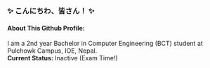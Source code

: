 ### ✨ こんにちわ、皆さん！ ✨

#### About This Github Profile:
I am a 2nd year Bachelor in Computer Engineering (BCT) student at Pulchowk Campus, IOE, Nepal.\
**Current Status:** Inactive (Exam Time!)

